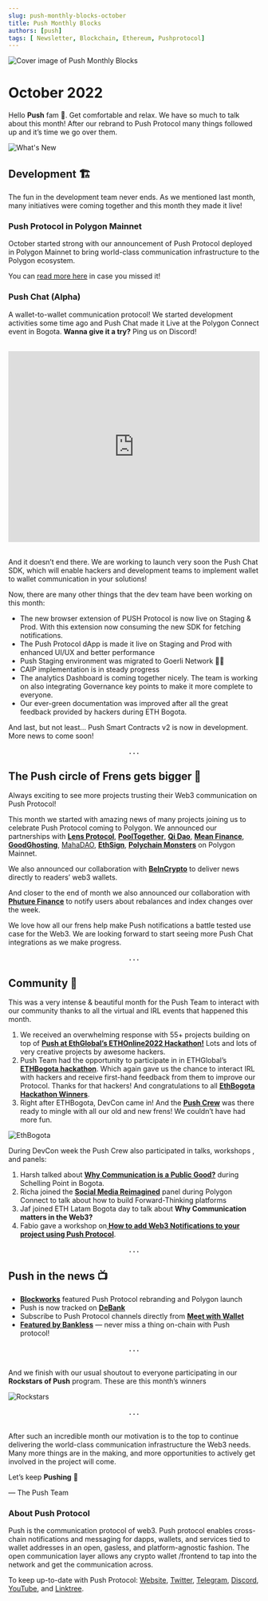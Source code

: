 ```yaml
---
slug: push-monthly-blocks-october
title: Push Monthly Blocks
authors: [push]
tags: [ Newsletter, Blockchain, Ethereum, Pushprotocol]
---
```


![Cover image of Push Monthly Blocks](./cover-image.webp)

<!--customheaderpoint-->
# October 2022<br/>

Hello <b>Push</b> fam 🎎. Get comfortable and relax. We have so much to talk about this month! After our rebrand to Push Protocol many things followed up and it’s time we go over them.

<!--truncate-->

![What's New](./image-1.webp)

## Development 🏗️
The fun in the development team never ends. As we mentioned last month, many initiatives were coming together and this month they made it live!

### Push Protocol in Polygon Mainnet
October started strong with our announcement of Push Protocol deployed in Polygon Mainnet to bring world-class communication infrastructure to the Polygon ecosystem.

You can [read more here](https://twitter.com/pushprotocol/status/1575485566065381377?s=20&t=TdVmvodS54VtGSPTMr-Ovw&utm_source=substack&utm_medium=email) in case you missed it!

### Push Chat (Alpha)
A wallet-to-wallet communication protocol! We started development activities some time ago and Push Chat made it Live at the Polygon Connect event in Bogota. <b>Wanna give it a try?</b> Ping us on Discord!<br/><br/>

<iframe width="100%" height="382" src="https://www.youtube.com/embed/n-5wsuRIS3s" title="PushChat Product Launch" frameborder="0" allow="accelerometer; autoplay; clipboard-write; encrypted-media; gyroscope; picture-in-picture; web-share" allowfullscreen></iframe><br/><br/>


And it doesn’t end there. We are working to launch very soon the Push Chat SDK, which will enable hackers and development teams to implement wallet to wallet communication in your solutions!

Now, there are many other things that the dev team have been working on this month:

- The new browser extension of PUSH Protocol is now live on Staging & Prod. With this extension now consuming the new SDK for fetching notifications.
- The Push Protocol dApp is made it live on Staging and Prod with enhanced UI/UX and better performance
- Push Staging environment was migrated to Goerli Network 🙏🏽
- CAIP implementation is in steady progress
- The analytics Dashboard is coming together nicely. The team is working on also integrating Governance key points to make it more complete to everyone.
- Our ever-green documentation was improved after all the great feedback provided by hackers during ETH Bogota.

And last, but not least… Push Smart Contracts v2 is now in development. More news to come soon!

<center><b>. . .</b></center>

## The Push circle of Frens gets bigger 🤗
Always exciting to see more projects trusting their Web3 communication on Push Protocol!

This month we started with amazing news of many projects joining us to celebrate Push Protocol coming to Polygon. We announced our partnerships with <a href="https://twitter.com/pushprotocol/status/1576959192761438209?s=20&t=PVga-t-8zgBi6Vw5A6EWqA&utm_source=substack&utm_medium=email"><b>Lens Protocol</b></a>, <a href="https://twitter.com/pushprotocol/status/1577328098047332358?s=20&t=PVga-t-8zgBi6Vw5A6EWqA&utm_source=substack&utm_medium=email"><b>PoolTogether</b></a>, <a href="https://twitter.com/pushprotocol/status/1577328098047332358?s=20&t=PVga-t-8zgBi6Vw5A6EWqA&utm_source=substack&utm_medium=email"><b>Qi Dao</b></a>, <a href="https://twitter.com/pushprotocol/status/1577328098047332358?s=20&t=PVga-t-8zgBi6Vw5A6EWqA&utm_source=substack&utm_medium=email"><b>Mean Finance</b></a>, <a href="https://twitter.com/pushprotocol/status/1577328098047332358?s=20&t=PVga-t-8zgBi6Vw5A6EWqA&utm_source=substack&utm_medium=email"><b>GoodGhosting</b></a>, <a href="https://twitter.com/pushprotocol/status/1577328098047332358?s=20&t=PVga-t-8zgBi6Vw5A6EWqA&utm_source=substack&utm_medium=email"><b></b>MahaDAO</a>, <a href="https://twitter.com/pushprotocol/status/1577328098047332358?s=20&t=PVga-t-8zgBi6Vw5A6EWqA&utm_source=substack&utm_medium=email"><b>EthSign</b></a>, <a href="https://twitter.com/pushprotocol/status/1577328098047332358?s=20&t=PVga-t-8zgBi6Vw5A6EWqA&utm_source=substack&utm_medium=email"><b>Polychain Monsters</b></a> on Polygon Mainnet.

We also announced our collaboration with <a href="https://twitter.com/pushprotocol/status/1580563883823022080?s=20&t=8Uce2YW1VuHsKVjqMAhKQQ&utm_source=substack&utm_medium=email"><b>BeInCrypto</b></a> to deliver news directly to readers’ web3 wallets.

And closer to the end of month we also announced our collaboration with <a href="https://twitter.com/pushprotocol/status/1584907724504305664?s=20&t=WLH5_GW8954-niduUfDuNg&utm_source=substack&utm_medium=email"><b>Phuture Finance</b></a> to notify users about rebalances and index changes over the week.

We love how all our frens help make Push notifications a battle tested use case for the Web3. We are looking forward to start seeing more Push Chat integrations as we make progress.

<center><b>.  .  .</b></center>

## Community 🎡
This was a very intense & beautiful month for the Push Team to interact with our community thanks to all the virtual and IRL events that happened this month.

1. We received an overwhelming response with 55+ projects building on top of <a href="https://twitter.com/pushprotocol/status/1575838134251626496?s=20&t=9cwhxiIYke5lIs7SM5f8Hg&utm_source=substack&utm_medium=email"><b>Push at EthGlobal’s ETHOnline2022 Hackathon!</b></a> Lots and lots of very creative projects by awesome hackers.
2.  Push Team had the opportunity to participate in in ETHGlobal’s <a href="https://twitter.com/pushprotocol/status/1577698820632084489?s=20&t=PVga-t-8zgBi6Vw5A6EWqA&utm_source=substack&utm_medium=email"><b>ETHBogota hackathon</b></a>. Which again gave us the chance to interact IRL with hackers and receive first-hand feedback from them to improve our Protocol. Thanks for that hackers! And congratulations to all <a href="https://twitter.com/pushprotocol/status/1580196671266246656?s=20&t=8Uce2YW1VuHsKVjqMAhKQQ&utm_source=substack&utm_medium=email"><b>EthBogota Hackathon Winners</b></a>.
3. Right after ETHBogota, DevCon came in! And the <a href="https://twitter.com/pushprotocol/status/1578782319430623232?s=20&t=PVga-t-8zgBi6Vw5A6EWqA&utm_source=substack&utm_medium=email"><b>Push Crew</b></a> was there ready to mingle with all our old and new frens! We couldn’t have had more fun.

![EthBogota](./image-2.jpg)

During DevCon week the Push Crew also participated in talks, workshops , and panels:

1. Harsh talked about <a href="https://www.youtube.com/watch?v=Diln2WBL7a0&list=PLvTrX8LNPbPkQ3qDNpQDRZQClhUl_BJQp"><b>Why Communication is a Public Good?</b></a> during Schelling Point in Bogota.
2. Richa joined the <a href="https://twitter.com/pushprotocol/status/1578782336103038977?s=20&t=f2WEtOkUpYSQcSSqB1JvjQ"><b>Social Media Reimagined</b></a> panel during Polygon Connect to talk about how to build Forward-Thinking platforms
3. Jaf joined ETH Latam Bogota day to talk about <b>Why Communication matters in the Web3?</b>
4. Fabio gave a workshop on<a href="https://www.youtube.com/watch?v=h0I7QrRHKzs"><b> How to add Web3 Notifications to your project using Push Protocol</b></a>.

<center><b>.  .  .</b></center>

## Push in the news 📺
- <a href="https://twitter.com/Blockworks_/status/1575495817368338433?s=20&t=TdVmvodS54VtGSPTMr-Ovw&utm_source=substack&utm_medium=email"><b>Blockworks</b></a> featured Push Protocol rebranding and Polygon launch
- Push is now tracked on <a href="https://twitter.com/DeBankDeFi/status/1583245429139013634?s=20&t=HNE_pPg4jdJB31S47M_zuQ&utm_source=substack&utm_medium=email"><b>DeBank</b></a>
- Subscribe to Push Protocol channels directly from <a href="https://twitter.com/meetwithwallet/status/1585588116294758400?s=20&t=WLH5_GW8954-niduUfDuNg&utm_source=substack&utm_medium=email"><b>Meet with Wallet</b></a>
- <a href="https://twitter.com/meetwithwallet/status/1585588116294758400?s=20&t=WLH5_GW8954-niduUfDuNg&utm_source=substack&utm_medium=email"><b>Featured by Bankless</b></a> — never miss a thing on-chain with Push protocol!

<center><b>.  .  .</b></center><br/>

And we finish with our usual shoutout to everyone participating in our <b>Rockstars of Push</b> program. These are this month’s winners

![Rockstars](./image-3.webp)

<center><b>.  .  .</b></center><br/>

After such an incredible month our motivation is to the top to continue delivering the world-class communication infrastructure the Web3 needs. Many more things are in the making, and more opportunities to actively get involved in the project will come.

Let’s keep <b>Pushing</b> 💪

— The Push Team

### About Push Protocol

Push is the communication protocol of web3. Push protocol enables cross-chain notifications and messaging for dapps, wallets, and services tied to wallet addresses in an open, gasless, and platform-agnostic fashion. The open communication layer allows any crypto wallet /frontend to tap into the network and get the communication across.

To keep up-to-date with Push Protocol: [Website](https://push.org/), [Twitter](https://twitter.com/pushprotocol), [Telegram](https://t.me/epnsproject), [Discord](https://discord.gg/pushprotocol), [YouTube](https://www.youtube.com/c/EthereumPushNotificationService), and [Linktree](https://linktr.ee/pushprotocol).
